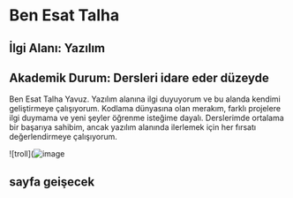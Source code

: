 # Ben Esat Talha
## İlgi Alanı: Yazılım
## Akademik Durum: Dersleri idare eder düzeyde

Ben Esat Talha Yavuz.
Yazılım alanına ilgi duyuyorum ve bu alanda kendimi geliştirmeye çalışıyorum.
Kodlama dünyasına olan merakım, farklı projelere ilgi duymama ve yeni şeyler öğrenme isteğime dayalı.
Derslerimde ortalama bir başarıya sahibim, ancak yazılım alanında ilerlemek için her fırsatı değerlendirmeye çalışıyorum.

![troll](![image](https://github.com/user-attachments/assets/4182aeea-9fa6-4432-aa6b-11e86e154c82)

## sayfa geişecek
